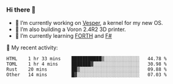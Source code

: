 ### Hi there 👋

<!--
**berkus/berkus** is a ✨ _special_ ✨ repository because its `README.md` (this file) appears on your GitHub profile.

Here are some ideas to get you started:

- 🔭 I’m currently working on ...
- 🌱 I’m currently learning ...
- 👯 I’m looking to collaborate on ...
- 🤔 I’m looking for help with ...
- 💬 Ask me about ...
- 📫 How to reach me: ...
- 😄 Pronouns: ...
- ⚡ Fun fact: ...
-->

- 🔭 I’m currently working on [Vesper](https://github.com/metta-systems/vesper), a kernel for my new OS.
- 🔭 I’m also building a Voron 2.4R2 3D printer.
- 🌱 I’m currently learning [FORTH](http://forth.com/starting-forth/) and [F#](https://fsharpforfunandprofit.com/)

💼 My recent activity:

<!--START_SECTION:waka-->

```text
HTML    1 hr 33 mins    ███████████▒░░░░░░░░░░░░░   44.78 %
TOML    1 hr 4 mins     ███████▓░░░░░░░░░░░░░░░░░   30.98 %
Rust    20 mins         ██▒░░░░░░░░░░░░░░░░░░░░░░   09.88 %
Other   14 mins         █▓░░░░░░░░░░░░░░░░░░░░░░░   07.03 %
```

<!--END_SECTION:waka-->
